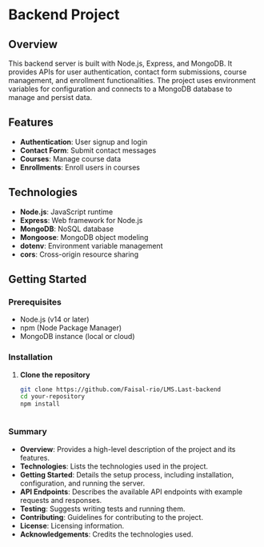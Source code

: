 # Backend Project

## Overview

This backend server is built with Node.js, Express, and MongoDB. It provides APIs for user authentication, contact form submissions, course management, and enrollment functionalities. The project uses environment variables for configuration and connects to a MongoDB database to manage and persist data.

## Features

- **Authentication**: User signup and login
- **Contact Form**: Submit contact messages
- **Courses**: Manage course data
- **Enrollments**: Enroll users in courses

## Technologies

- **Node.js**: JavaScript runtime
- **Express**: Web framework for Node.js
- **MongoDB**: NoSQL database
- **Mongoose**: MongoDB object modeling
- **dotenv**: Environment variable management
- **cors**: Cross-origin resource sharing

## Getting Started

### Prerequisites

- Node.js (v14 or later)
- npm (Node Package Manager)
- MongoDB instance (local or cloud)

### Installation

1. **Clone the repository**

   ```bash
   git clone https://github.com/Faisal-rio/LMS.Last-backend
   cd your-repository
   npm install



### Summary

- **Overview**: Provides a high-level description of the project and its features.
- **Technologies**: Lists the technologies used in the project.
- **Getting Started**: Details the setup process, including installation, configuration, and running the server.
- **API Endpoints**: Describes the available API endpoints with example requests and responses.
- **Testing**: Suggests writing tests and running them.
- **Contributing**: Guidelines for contributing to the project.
- **License**: Licensing information.
- **Acknowledgements**: Credits the technologies used.




